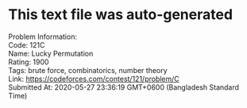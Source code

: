 # This text file was auto-generated  
  
Problem Information:  
Code: 121C  
Name: Lucky Permutation  
Rating: 1900  
Tags: brute force, combinatorics, number theory  
Link: https://codeforces.com/contest/121/problem/C  
Submitted At: 2020-05-27 23:36:19 GMT+0600 (Bangladesh Standard Time)  
